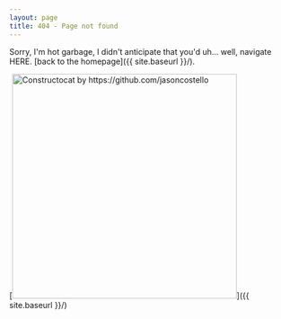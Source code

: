 ```yaml
---
layout: page
title: 404 - Page not found
---
```


Sorry, I'm hot garbage, I didn't anticipate that you'd uh... well, navigate HERE. [back to the homepage]({{ site.baseurl }}/).

[<img src="{{ site.baseurl }}/images/404.jpg" alt="Constructocat by https://github.com/jasoncostello" style="width: 400px;"/>]({{ site.baseurl }}/)
